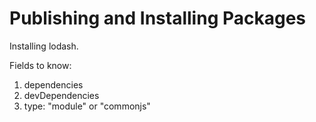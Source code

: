 # Publishing and Installing Packages
Installing lodash.

Fields to know:

1. dependencies
2. devDependencies
3. type: "module" or "commonjs"
